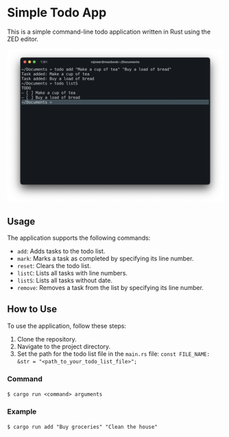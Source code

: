 # Simple Todo App

This is a simple command-line todo application written in Rust using the ZED editor.

![Example Image](example.png)

## Usage

The application supports the following commands:

- `add`: Adds tasks to the todo list.
- `mark`: Marks a task as completed by specifying its line number.
- `reset`: Clears the todo list.
- `listC`: Lists all tasks with line numbers.
- `listS`: Lists all tasks without date.
- `remove`: Removes a task from the list by specifying its line number.

## How to Use

To use the application, follow these steps:

1. Clone the repository.
2. Navigate to the project directory.
3. Set the path for the todo list file in the `main.rs` file:
   `const FILE_NAME: &str = "<path_to_your_todo_list_file>";`

### Command

`$ cargo run <command> arguments`

### Example

`$ cargo run add "Buy groceries" "Clean the house"`
